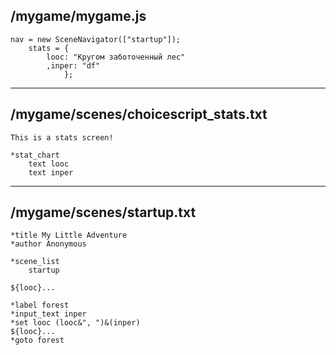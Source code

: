 ## /mygame/mygame.js
```
nav = new SceneNavigator(["startup"]);
	stats = {
		looc: "Кругом заботоченный лес"
		,inper: "df"
			};
```

- - -
## /mygame/scenes/choicescript_stats.txt
```
This is a stats screen!

*stat_chart
	text looc
	text inper
```

- - -
## /mygame/scenes/startup.txt
```
*title My Little Adventure
*author Anonymous

*scene_list
	startup

${looc}...

*label forest
*input_text inper
*set looc (looc&", ")&(inper)
${looc}...
*goto forest
```
